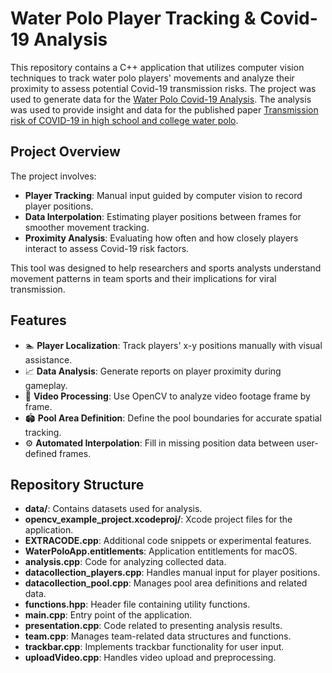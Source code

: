 # Water Polo Player Tracking & Covid-19 Analysis

This repository contains a C++ application that utilizes computer vision techniques to track water polo players' movements and analyze their proximity to assess potential Covid-19 transmission risks. The project was used to generate data for the [Water Polo Covid-19 Analysis](https://cjkreienkamp.github.io/water-polo-covid-19-analysis). 
The analysis was used to provide insight and data for the published paper [Transmission risk of COVID-19 in high school and college water polo](https://pubmed.ncbi.nlm.nih.gov/35546389/).

## Project Overview

The project involves:  

- **Player Tracking**: Manual input guided by computer vision to record player positions.  
- **Data Interpolation**: Estimating player positions between frames for smoother movement tracking.  
- **Proximity Analysis**: Evaluating how often and how closely players interact to assess Covid-19 risk factors.  

This tool was designed to help researchers and sports analysts understand movement patterns in team sports and their implications for viral transmission.  

## Features

- 🏊 **Player Localization**: Track players' x-y positions manually with visual assistance.  
- 📈 **Data Analysis**: Generate reports on player proximity during gameplay.  
- 🎥 **Video Processing**: Use OpenCV to analyze video footage frame by frame.  
- 🏟 **Pool Area Definition**: Define the pool boundaries for accurate spatial tracking.  
- ⚙ **Automated Interpolation**: Fill in missing position data between user-defined frames.  

## Repository Structure
- **data/**: Contains datasets used for analysis.
- **opencv_example_project.xcodeproj/**: Xcode project files for the application.
- **EXTRACODE.cpp**: Additional code snippets or experimental features.
- **WaterPoloApp.entitlements**: Application entitlements for macOS.
- **analysis.cpp**: Code for analyzing collected data.
- **datacollection_players.cpp**: Handles manual input for player positions.
- **datacollection_pool.cpp**: Manages pool area definitions and related data.
- **functions.hpp**: Header file containing utility functions.
- **main.cpp**: Entry point of the application.
- **presentation.cpp**: Code related to presenting analysis results.
- **team.cpp**: Manages team-related data structures and functions.
- **trackbar.cpp**: Implements trackbar functionality for user input.
- **uploadVideo.cpp**: Handles video upload and preprocessing.
